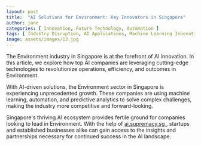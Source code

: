 ```yaml
---
layout: post
title:  "AI Solutions for Environment: Key Innovators in Singapore"
author: jane
categories: [ Innovation, Future Technology, Automation ]
tags: [ Industry Disruption, AI Applications, Machine Learning Innovations, AI Revolution, AI in Technology ]
image: assets/images/13.jpg
---
```


The Environment industry in Singapore is at the forefront of AI innovation. In this article, we explore how top AI companies are leveraging cutting-edge technologies to revolutionize operations, efficiency, and outcomes in Environment.

With AI-driven solutions, the Environment sector in Singapore is experiencing unprecedented growth. These companies are using machine learning, automation, and predictive analytics to solve complex challenges, making the industry more competitive and forward-looking.

Singapore's thriving AI ecosystem provides fertile ground for companies looking to lead in Environment. With the help of <a href="https://ai.supremacy.sg" target="_blank"> ai.supremacy.sg </a>, startups and established businesses alike can gain access to the insights and partnerships necessary for continued success in the AI landscape.
